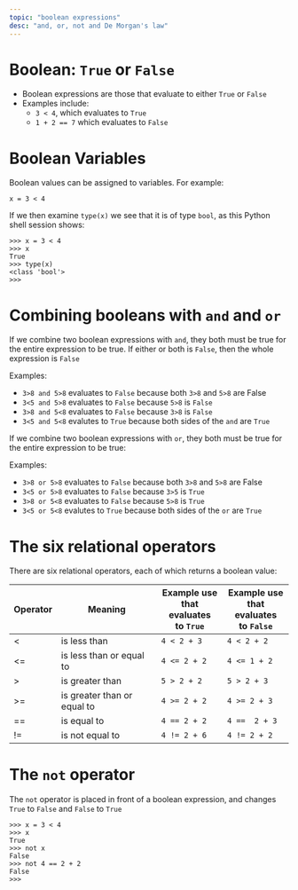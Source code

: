 ```yaml
---
topic: "boolean expressions"
desc: "and, or, not and De Morgan's law"
---
```


# Boolean: `True` or `False`

* Boolean expressions are those that evaluate to either `True` or `False`
* Examples include:
   * `3 < 4`, which evaluates to `True`
   * `1 + 2 == 7` which evaluates to `False`
   
# Boolean Variables

Boolean values can be assigned to variables.  For example:

```
x = 3 < 4
```

If we then examine `type(x)` we see that it is of type `bool`, as this Python shell session shows:

```
>>> x = 3 < 4
>>> x   
True
>>> type(x)
<class 'bool'>
>>> 
```

# Combining booleans with `and` and `or`

If we combine two boolean expressions with `and`, they both must be true for the entire expression to be true.  If either or both is `False`, then the whole expression is `False`

Examples:

* `3>8 and 5>8` evaluates to `False` because both `3>8` and `5>8` are False
* `3<5 and 5>8` evaluates to `False` because `5>8` is `False`
* `3>8 and 5<8` evaluates to `False` because `3>8` is `False`
* `3<5 and 5<8` evalutes to `True` because both sides of the `and` are `True`

If we combine two boolean expressions with `or`, they both must be true for the entire expression to be true:

Examples:

* `3>8 or 5>8` evaluates to `False` because both `3>8` and `5>8` are False
* `3<5 or 5>8` evaluates to `False` because `3>5` is `True`
* `3>8 or 5<8` evaluates to `False` because `5>8` is `True`
* `3<5 or 5<8` evalutes to `True` because both sides of the `or` are `True`

# The six relational operators

There are six relational operators, each of which returns a boolean value:

| Operator | Meaning | Example use <br> that evaluates <br> to `True`  | Example use <br >that  evaluates <br> to `False` |
|----------|---------|-------------------------------------------------|--------------------------------------------------|
|  <       | is less than | `4 < 2 + 3`  | `4 < 2 + 2` |
|  <=      | is less than or equal to | `4 <= 2 + 2` | `4 <= 1 + 2` |
|  >       | is greater than | `5 > 2 + 2`  | `5 > 2 + 3` |
|  >=      | is greater than or equal to | `4 >= 2 + 2` | `4 >= 2 + 3` |
|  ==      | is equal to | `4 == 2 + 2` | `4 ==  2 + 3` |
|  !=      | is not equal to | `4 != 2 + 6` | `4 != 2 + 2` |

# The `not` operator 

The `not` operator is placed in front of a boolean expression, and changes `True` to `False` and `False` to `True`

```
>>> x = 3 < 4
>>> x
True
>>> not x
False
>>> not 4 == 2 + 2
False
>>>     
```

